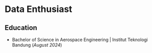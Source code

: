 # Data Enthusiast

## Education
- Bachelor of Science in Aerospace Engineering | Institut Teknologi Bandung (_August 2024_)
